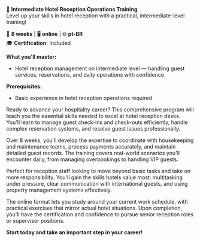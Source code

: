 🚀 **Intermediate Hotel Reception Operations Training**  
Level up your skills in hotel reception with a practical, intermediate-level training!

📅 **8 weeks** | 🖥 **online** | 🌐 **pt-BR**  
🎓 **Certification:** Included

**What you'll master:**
- Hotel reception management on intermediate level — handling guest services, reservations, and daily operations with confidence

**Prerequisites:**
- Basic experience in hotel reception operations required

Ready to advance your hospitality career? This comprehensive program will teach you the essential skills needed to excel at hotel reception desks. You'll learn to manage guest check-ins and check-outs efficiently, handle complex reservation systems, and resolve guest issues professionally.

Over 8 weeks, you'll develop the expertise to coordinate with housekeeping and maintenance teams, process payments accurately, and maintain detailed guest records. The training covers real-world scenarios you'll encounter daily, from managing overbookings to handling VIP guests.

Perfect for reception staff looking to move beyond basic tasks and take on more responsibility. You'll gain the skills hotels value most: multitasking under pressure, clear communication with international guests, and using property management systems effectively.

The online format lets you study around your current work schedule, with practical exercises that mirror actual hotel situations. Upon completion, you'll have the certification and confidence to pursue senior reception roles or supervisor positions.

**Start today and take an important step in your career!**